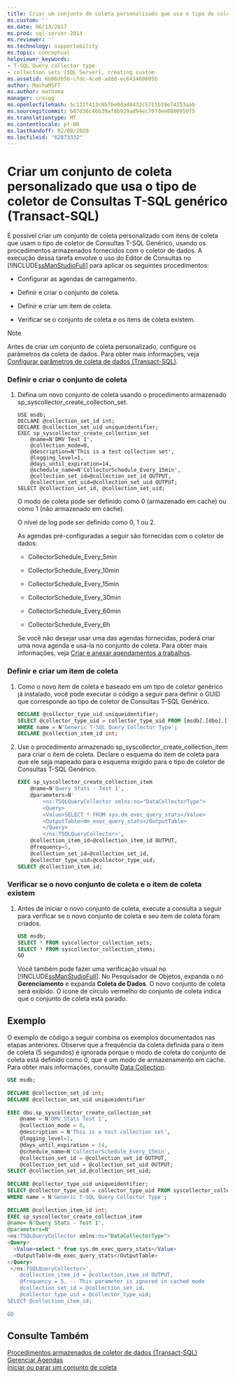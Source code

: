 ```yaml
---
title: Criar um conjunto de coleta personalizado que usa o tipo de coletor de consultas T-SQL genérico (Transact-SQL) | Microsoft Docs
ms.custom: ''
ms.date: 06/13/2017
ms.prod: sql-server-2014
ms.reviewer: ''
ms.technology: supportability
ms.topic: conceptual
helpviewer_keywords:
- T-SQL Query collector type
- collection sets [SQL Server], creating custom
ms.assetid: 6b06db5b-cfdc-4ce0-addd-ec643460605b
author: MashaMSFT
ms.author: mathoma
manager: craigg
ms.openlocfilehash: 5c131f413c8b7be0dad8432c5711b19e74253aab
ms.sourcegitcommit: b87d36c46b39af8b929ad94ec707dee8800950f5
ms.translationtype: MT
ms.contentlocale: pt-BR
ms.lasthandoff: 02/08/2020
ms.locfileid: "62873332"
---
```

# <a name="create-a-custom-collection-set-that-uses-the-generic-t-sql-query-collector-type-transact-sql"></a>Criar um conjunto de coleta personalizado que usa o tipo de coletor de Consultas T-SQL genérico (Transact-SQL)
  É possível criar um conjunto de coleta personalizado com itens de coleta que usam o tipo de coletor de Consultas T-SQL Genérico, usando os procedimentos armazenados fornecidos com o coletor de dados. A execução dessa tarefa envolve o uso do Editor de Consultas no [!INCLUDE[ssManStudioFull](../../includes/ssmanstudiofull-md.md)] para aplicar os seguintes procedimentos:  
  
-   Configurar as agendas de carregamento.  
  
-   Definir e criar o conjunto de coleta.  
  
-   Definir e criar um item de coleta.  
  
-   Verificar se o conjunto de coleta e os itens de coleta existem.  
  
> [!NOTE]  
>  Antes de criar um conjunto de coleta personalizado, configure os parâmetros da coleta de dados. Para obter mais informações, veja [Configurar parâmetros de coleta de dados &#40;Transact-SQL&#41;](configure-data-collection-parameters-transact-sql.md).  
  
### <a name="define-and-create-the-collection-set"></a>Definir e criar o conjunto de coleta  
  
1.  Defina um novo conjunto de coleta usando o procedimento armazenado sp_syscollector_create_collection_set.  
  
    ```  
    USE msdb;  
    DECLARE @collection_set_id int;  
    DECLARE @collection_set_uid uniqueidentifier;  
    EXEC sp_syscollector_create_collection_set   
        @name=N'DMV Test 1',   
        @collection_mode=0,   
        @description=N'This is a test collection set',   
        @logging_level=1,   
        @days_until_expiration=14,   
        @schedule_name=N'CollectorSchedule_Every_15min',   
        @collection_set_id=@collection_set_id OUTPUT,   
        @collection_set_uid=@collection_set_uid OUTPUT;  
    SELECT @collection_set_id, @collection_set_uid;  
    ```  
  
     O modo de coleta pode ser definido como 0 (armazenado em cache) ou como 1 (não armazenado em cache).  
  
     O nível de log pode ser definido como 0, 1 ou 2.  
  
     As agendas pré-configuradas a seguir são fornecidas com o coletor de dados:  
  
    -   CollectorSchedule_Every_5min  
  
    -   CollectorSchedule_Every_10min  
  
    -   CollectorSchedule_Every_15min  
  
    -   CollectorSchedule_Every_30min  
  
    -   CollectorSchedule_Every_60min  
  
    -   CollectorSchedule_Every_6h  
  
     Se você não desejar usar uma das agendas fornecidas, poderá criar uma nova agenda e usá-la no conjunto de coleta. Para obter mais informações, veja [Criar e anexar agendamentos a trabalhos](../../ssms/agent/create-and-attach-schedules-to-jobs.md).  
  
### <a name="define-and-create-a-collection-item"></a>Definir e criar um item de coleta  
  
1.  Como o novo item de coleta é baseado em um tipo de coletor genérico já instalado, você pode executar o código a seguir para definir o GUID que corresponde ao tipo de coletor de Consultas T-SQL Genérico.  
  
    ```sql  
    DECLARE @collector_type_uid uniqueidentifier;  
    SELECT @collector_type_uid = collector_type_uid FROM [msdb].[dbo].[syscollector_collector_types]   
    WHERE name = N'Generic T-SQL Query Collector Type';  
    DECLARE @collection_item_id int;  
    ```  
  
2.  Use o procedimento armazenado sp_syscollector_create_collection_item para criar o item de coleta. Declare o esquema do item de coleta para que ele seja mapeado para o esquema exigido para o tipo de coletor de Consultas T-SQL Genérico.  
  
    ```sql  
    EXEC sp_syscollector_create_collection_item   
        @name=N'Query Stats - Test 1',   
        @parameters=N'  
            <ns:TSQLQueryCollector xmlns:ns="DataCollectorType">  
            <Query>  
            <Value>SELECT * FROM sys.dm_exec_query_stats</Value>  
            <OutputTable>dm_exec_query_stats</OutputTable>  
            </Query>  
            </ns:TSQLQueryCollector>',   
        @collection_item_id=@collection_item_id OUTPUT,   
        @frequency=5,   
        @collection_set_id=@collection_set_id,   
        @collector_type_uid=@collector_type_uid;  
    SELECT @collection_item_id;  
    ```  
  
### <a name="verify-that-the-new-collection-set-and-collection-item-exist"></a>Verificar se o novo conjunto de coleta e o item de coleta existem  
  
1.  Antes de iniciar o novo conjunto de coleta, execute a consulta a seguir para verificar se o novo conjunto de coleta e seu item de coleta foram criados.  
  
    ```sql  
    USE msdb;  
    SELECT * FROM syscollector_collection_sets;  
    SELECT * FROM syscollector_collection_items;  
    GO  
    ```  
  
     Você também pode fazer uma verificação visual no [!INCLUDE[ssManStudioFull](../../includes/ssmanstudiofull-md.md)]. No Pesquisador de Objetos, expanda o nó **Gerenciamento** e expanda **Coleta de Dados**. O novo conjunto de coleta será exibido. O ícone de círculo vermelho do conjunto de coleta indica que o conjunto de coleta está parado.  
  
## <a name="example"></a>Exemplo  
 O exemplo de código a seguir combina os exemplos documentados nas etapas anteriores. Observe que a frequência da coleta definida para o item de coleta (5 segundos) é ignorada porque o modo de coleta do conjunto de coleta está definido como 0, que é um modo de armazenamento em cache. Para obter mais informações, consulte [Data Collection](data-collection.md).  
  
```sql  
USE msdb;  
  
DECLARE @collection_set_id int;  
DECLARE @collection_set_uid uniqueidentifier  
  
EXEC dbo.sp_syscollector_create_collection_set  
    @name = N'DMV Stats Test 1',  
    @collection_mode = 0,  
    @description = N'This is a test collection set',  
    @logging_level=1,  
    @days_until_expiration = 14,  
    @schedule_name=N'CollectorSchedule_Every_15min',  
    @collection_set_id = @collection_set_id OUTPUT,  
    @collection_set_uid = @collection_set_uid OUTPUT;  
SELECT @collection_set_id,@collection_set_uid;  
  
DECLARE @collector_type_uid uniqueidentifier;  
SELECT @collector_type_uid = collector_type_uid FROM syscollector_collector_types   
WHERE name = N'Generic T-SQL Query Collector Type';  
  
DECLARE @collection_item_id int;  
EXEC sp_syscollector_create_collection_item  
@name= N'Query Stats - Test 1',  
@parameters=N'  
<ns:TSQLQueryCollector xmlns:ns="DataCollectorType">  
<Query>  
  <Value>select * from sys.dm_exec_query_stats</Value>  
  <OutputTable>dm_exec_query_stats</OutputTable>  
</Query>  
 </ns:TSQLQueryCollector>',  
    @collection_item_id = @collection_item_id OUTPUT,  
    @frequency = 5, -- This parameter is ignored in cached mode  
    @collection_set_id = @collection_set_id,  
    @collector_type_uid = @collector_type_uid;  
SELECT @collection_item_id;  
  
GO  
```  
  
## <a name="see-also"></a>Consulte Também  
 [Procedimentos armazenados de coletor de dados &#40;Transact-SQL&#41;](/sql/relational-databases/system-stored-procedures/data-collector-stored-procedures-transact-sql)   
 [Gerenciar Agendas](../../ssms/agent/manage-schedules.md)   
 [Iniciar ou parar um conjunto de coleta](start-or-stop-a-collection-set.md)  
  
  
